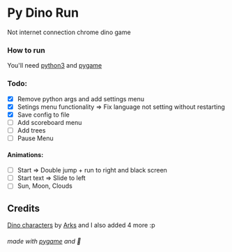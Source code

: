 # Py Dino Run
Not internet connection chrome dino game 

### How to run
You'll need [python3](https://www.python.org/) and [pygame](https://www.pygame.org/news)

### Todo:
- [x] Remove python args and add settings menu
- [x] Setings menu functionality => Fix language not setting without restarting
- [x] Save config to file
- [ ] Add scoreboard menu
- [ ] Add trees
- [ ] Pause Menu

#### Animations:
- [ ] Start => Double jump + run to right and black screen
- [ ] Start text => Slide to left
- [ ] Sun, Moon, Clouds

## Credits
[Dino characters](https://arks.itch.io/dino-characters) by [Arks](https://twitter.com/ScissorMarks) and I also added 4 more :p

###### made with [pygame](https://www.pygame.org/news) and 💖